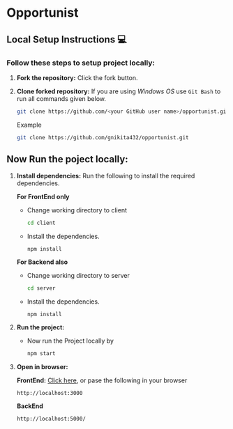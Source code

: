 # Opportunist

## Local Setup Instructions 💻

### Follow these steps to setup project locally:
1. **Fork the repository:** Click the fork button.

2. **Clone forked repository:** If you are using *Windows OS* use `Git Bash` to run all commands given below.
    ```bash
    git clone https://github.com/<your GitHub user name>/opportunist.git
    ```
    Example
    ```bash
    git clone https://github.com/gnikita432/opportunist.git
    ```
    
## Now Run the poject locally:

1. **Install dependencies:** Run the following to install the required dependencies.
    
    **For FrontEnd only** 
    - Change working directory to client
        ```bash
        cd client
        ```
    - Install the dependencies.  
        ```node
        npm install
        ```
    **For Backend also** 
    - Change working directory to server
        ```bash
        cd server
        ```
    - Install the dependencies.  
        ```node
        npm install
        ```
2. **Run the project:** 
    - Now run the Project locally by
        ```bash
        npm start
        ```
3. **Open in browser:** 

     **FrontEnd:** 
 [Click here](http://localhost:3000), or pase the following in your browser
    ```text
    http://localhost:3000
    ```
    **BackEnd**
     ```text
    http://localhost:5000/
    ```
